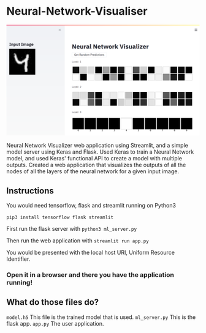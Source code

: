 # Neural-Network-Visualiser

![Screenshot](/image.png)

Neural Network Visualizer web application using Streamlit, and a simple model server using Keras and Flask. Used Keras to train a Neural Network model, and used Keras' functional API to create a model with multiple outputs. Created a web application that visualizes the outputs of all the nodes of all the layers of the neural network for a given input image.

## Instructions

You would need tensorflow, flask and streamlit running on Python3

    pip3 install tensorflow flask streamlit

First run the flask server with ```python3 ml_server.py```

Then run the web application with ```streamlit run app.py```

You would be presented with the local host URI, Uniform Resource Identifier.

### Open it in a browser and there you have the application running!

## What do those files do?

```model.h5``` This file is the trained model that is used.
```ml_server.py``` This is the flask app.
```app.py``` The user application.

